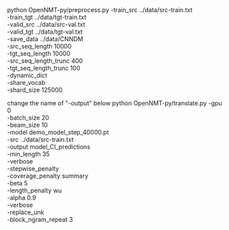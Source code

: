 python OpenNMT-py/preprocess.py -train_src ../data/src-train.txt \
                     -train_tgt ../data/tgt-train.txt \
                     -valid_src ../data/src-val.txt \
                     -valid_tgt ../data/tgt-val.txt \
                     -save_data ../data/CNNDM \
                     -src_seq_length 10000 \
                     -tgt_seq_length 10000 \
                     -src_seq_length_trunc 400 \
                     -tgt_seq_length_trunc 100 \
                     -dynamic_dict \
                     -share_vocab \
                     -shard_size 125000

change the name of "-output" below
python OpenNMT-py/translate.py -gpu 0 \
                    -batch_size 20 \
                    -beam_size 10 \
                    -model demo_model_step_40000.pt \
                    -src ../data/src-train.txt \
                    -output model_CI_predictions \
                    -min_length 35 \
                    -verbose \
                    -stepwise_penalty \
                    -coverage_penalty summary \
                    -beta 5 \
                    -length_penalty wu \
                    -alpha 0.9 \
                    -verbose \
                    -replace_unk \
                    -block_ngram_repeat 3